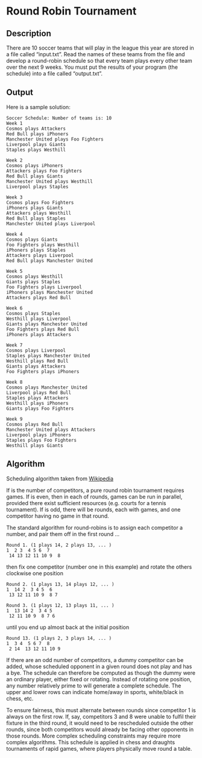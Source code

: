 # Round Robin Tournament

## Description

There are 10 soccer teams that will play in the league this year are stored in a file called “input.txt”. Read the names of these teams from the file and develop a round-robin schedule so that every team plays every other team over the next 9 weeks. You must put the results of your program (the schedule) into a file called “output.txt”.

## Output

Here is a sample solution:

```
Soccer Schedule: Number of teams is: 10
Week 1
Cosmos plays Attackers
Red Bull plays iPhoners
Manchester United plays Foo Fighters
Liverpool plays Giants
Staples plays Westhill

Week 2
Cosmos plays iPhoners
Attackers plays Foo Fighters
Red Bull plays Giants
Manchester United plays Westhill
Liverpool plays Staples

Week 3
Cosmos plays Foo Fighters
iPhoners plays Giants
Attackers plays Westhill
Red Bull plays Staples
Manchester United plays Liverpool

Week 4
Cosmos plays Giants
Foo Fighters plays Westhill
iPhoners plays Staples
Attackers plays Liverpool
Red Bull plays Manchester United

Week 5
Cosmos plays Westhill
Giants plays Staples
Foo Fighters plays Liverpool
iPhoners plays Manchester United
Attackers plays Red Bull

Week 6
Cosmos plays Staples
Westhill plays Liverpool
Giants plays Manchester United
Foo Fighters plays Red Bull
iPhoners plays Attackers

Week 7
Cosmos plays Liverpool
Staples plays Manchester United
Westhill plays Red Bull
Giants plays Attackers
Foo Fighters plays iPhoners

Week 8
Cosmos plays Manchester United
Liverpool plays Red Bull
Staples plays Attackers
Westhill plays iPhoners
Giants plays Foo Fighters

Week 9
Cosmos plays Red Bull
Manchester United plays Attackers
Liverpool plays iPhoners
Staples plays Foo Fighters
Westhill plays Giants
```

## Algorithm

Scheduling algorithm taken from [Wikipedia](https://en.wikipedia.org/wiki/Round-robin_tournament)

If  is the number of competitors, a pure round robin tournament requires  games. If  is even, then in each of  rounds,  games can be run in parallel, provided there exist sufficient resources (e.g. courts for a tennis tournament). If  is odd, there will be  rounds, each with  games, and one competitor having no game in that round.

The standard algorithm for round-robins is to assign each competitor a number, and pair them off in the first round …

```
Round 1. (1 plays 14, 2 plays 13, ... )
1  2 3  4 5 6  7
 14 13 12 11 10 9  8
```

then fix one competitor (number one in this example) and rotate the others clockwise one position

```
Round 2. (1 plays 13, 14 plays 12, ... )
1  14 2  3 4 5  6
 13 12 11 10 9  8 7
 
Round 3. (1 plays 12, 13 plays 11, ... )
1  13 14 2  3 4 5
 12 11 10 9  8 7 6

 ```
until you end up almost back at the initial position

```
Round 13. (1 plays 2, 3 plays 14, ... )
1  3 4  5 6 7  8
 2 14  13 12 11 10 9
```

If there are an odd number of competitors, a dummy competitor can be added, whose scheduled opponent in a given round does not play and has a bye. The schedule can therefore be computed as though the dummy were an ordinary player, either fixed or rotating. Instead of rotating one position, any number relatively prime to  will generate a complete schedule. The upper and lower rows can indicate home/away in sports, white/black in chess, etc.

To ensure fairness, this must alternate between rounds since competitor 1 is always on the first row. If, say, competitors 3 and 8 were unable to fulfil their fixture in the third round, it would need to be rescheduled outside the other rounds, since both competitors would already be facing other opponents in those rounds. More complex scheduling constraints may require more complex algorithms. This schedule is applied in chess and draughts tournaments of rapid games, where players physically move round a table.







